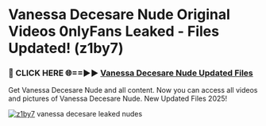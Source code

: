 # Vanessa Decesare Nude Original Videos 0nlyFans Leaked - Files Updated! (z1by7)

<h3>🔴 CLICK HERE 🌐==►► <a href="https://tinyurl.com/52m3yx9h" rel="nofollow">Vanessa Decesare Nude Updated Files</a></h3>

Get Vanessa Decesare Nude and all content. Now you can access all videos and pictures of Vanessa Decesare Nude. New Updated Files 2025!

[![z1by7](https://i.imgur.com/TnHtlc8.gif)](https://tinyurl.com/52m3yx9h)
vanessa decesare leaked nudes